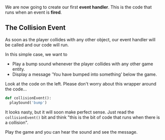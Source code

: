 We are now going to create our first **event handler**. This is the code that runs when an event is **fired**.

## The Collision Event
As soon as the player collides with any other object, our event handler will be called and our code will run.

In this simple case, we want to 

- Play a bump sound whenever the player collides with any other game entity.
- Display a message 'You have bumped into something' below the game.

Look at the code on the left. Please don't worry about this wrapper around the code...

```python
def collisionEvent():
  playSound('bump')

```

It looks nasty, but it will soon make perfect sense. Just read the `collisionEvent()` bit and think "this is the bit of code that runs when there is a collision".

Play the game and you can hear the sound and see the message.